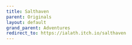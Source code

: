 ```yaml
---
title: Salthaven
parent: Originals
layout: default
grand_parent: Adventures
redirect_to: https://ialath.itch.io/salthaven
---
```

